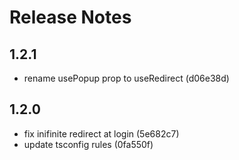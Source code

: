 <!-- markdownlint-disable MD024 MD034 MD033 -->

# Release Notes

## 1.2.1

- rename usePopup prop to useRedirect (d06e38d)

## 1.2.0

- fix inifinite redirect at login (5e682c7)
- update tsconfig rules (0fa550f)
